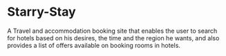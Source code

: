 # Starry-Stay
A Travel and accommodation booking site that enables the user to search for hotels based on his desires, the time and the region he wants, and also provides a list of offers available on booking rooms in hotels.
